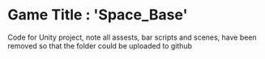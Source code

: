# Game Title : 'Space_Base'
Code for Unity project, note all assests, bar scripts and scenes, have been removed so that the folder could be uploaded to github
